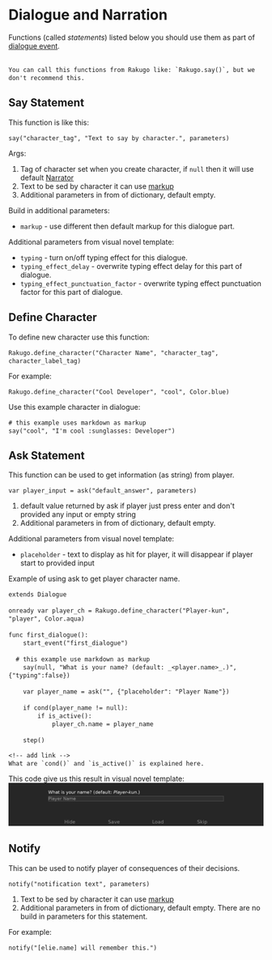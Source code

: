 # Dialogue and Narration

Functions (called _statements_) listed below you should use them as part of [dialogue event](dialogue_node.html#create-dialogue-event).

```{note}

You can call this functions from Rakugo like: `Rakugo.say()`, but we don't recommend this.
```

## Say Statement

This function is like this:

```gdscript
say("character_tag", "Text to say by character.", parameters)
```

Args:

1. Tag of character set when you create character, if `null` then it will use default [Narrator](project_setup.html#Narrator)
1. Text to be sed by character it can use [markup](text.md)
1. Additional parameters in from of dictionary, default empty.

Build in additional parameters:

- `markup` - use different then default markup for this dialogue part.

Additional parameters from visual novel template:

- `typing` - turn on/off typing effect for this dialogue.
- `typing_effect_delay` - overwrite typing effect delay for this part of dialogue.
- `typing_effect_punctuation_factor` - overwrite typing effect punctuation factor for this part of dialogue.

## Define Character

To define new character use this function:

```gdscript
Rakugo.define_character("Character Name", "character_tag", character_label_tag)
```

For example:

```gdscript
Rakugo.define_character("Cool Developer", "cool", Color.blue)
```

Use this example character in dialogue:

```gdscript
# this example uses markdown as markup
say("cool", "I'm cool :sunglasses: Developer")
```

<!-- todo add screen shot -->

## Ask Statement

This function can be used to get information (as string) from player.

```gdscript
var player_input = ask("default_answer", parameters)
```

1. default value returned by ask if player just press enter and don't provided any input or empty string
2. Additional parameters in from of dictionary, default empty.

Additional parameters from visual novel template:

- `placeholder` - text to display as hit for player, it will disappear if player start to provided input

Example of using ask to get player character name.

```gdscript
extends Dialogue

onready var player_ch = Rakugo.define_character("Player-kun", "player", Color.aqua)

func first_dialogue():
	start_event("first_dialogue")

  # this example use markdown as markup
	say(null, "What is your name? (default: _<player.name>_.)", {"typing":false})

	var player_name = ask("", {"placeholder": "Player Name"})

	if cond(player_name != null):
		if is_active():
			player_ch.name = player_name

	step()
```

```{note}
<!-- add link -->
What are `cond()` and `is_active()` is explained here.
```

This code give us this result in visual novel template:
![](dialogue/ask.png)

## Notify

This can be used to notify player of consequences of their decisions.

```gdscript
notify("notification text", parameters)
```

1. Text to be sed by character it can use [markup](text.md)
1. Additional parameters in from of dictionary, default empty.
   There are no build in parameters for this statement.

For example:

```gdscript
notify("[elie.name] will remember this.")
```

<!-- todo add screen shot -->
